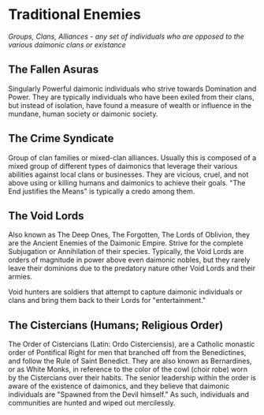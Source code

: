 # Traditional Enemies
*Groups, Clans, Alliances - any set of individuals who are opposed to the various daimonic clans or existance*

## The Fallen Asuras
Singularly Powerful daimonic individuals who strive towards Domination and Power.  They are typically individuals who have been exiled from their clans, but instead of isolation, have found a measure of wealth or influence in the mundane, human society or daimonic society.

## The Crime Syndicate
Group of clan families or mixed-clan alliances.  Usually this is composed of a mixed group of different types of daimonics that leverage their various abilities against local clans or businesses.   They are vicious, cruel, and not above using or killing humans and daimonics to achieve their goals.  "The End justifies the Means" is typically a credo among them.

## The Void Lords
Also known as The Deep Ones, The Forgotten, The Lords of Oblivion, they are the Ancient Enemies of the Daimonic Empire.  Strive for the complete Subjugation or Annihilation of their species.  Typically, the Void Lords are orders of magnitude in power above even daimonic nobles, but they rarely leave their dominions due to the predatory nature other Void Lords and their armies.  

Void hunters are soldiers that attempt to capture daimonic individuals or clans and bring them back to their Lords for "entertainment."

## The Cistercians (Humans; Religious Order)
The Order of Cistercians (Latin: Ordo Cisterciensis), are a Catholic monastic order of Pontifical Right for men that branched off from the Benedictines, and follow the Rule of Saint Benedict. They are also known as Bernardines, or as White Monks, in reference to the color of the cowl (choir robe) worn by the Cistercians over their habits.  The senior leadership within the order is aware of the existence of daimonics, and they believe that daimonic individuals are "Spawned from the Devil himself."  As such, individuals and communities are hunted and wiped out mercilessly.

